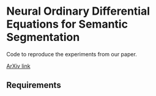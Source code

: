 # Neural Ordinary Differential Equations for Semantic Segmentation

Code to reproduce the experiments from our paper. 

[ArXiv link]()

## Requirements


